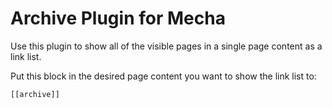 Archive Plugin for Mecha
========================

Use this plugin to show all of the visible pages in a single page content as a link list.

Put this block in the desired page content you want to show the link list to:

~~~ .no-highlight
[‌[‌archive‌]‌]
~~~